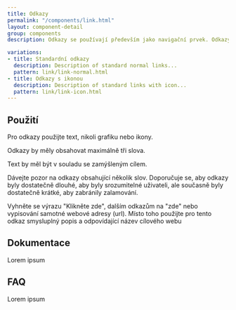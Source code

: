 ```yaml
---
title: Odkazy
permalink: "/components/link.html"
layout: component-detail
group: components
description: Odkazy se používají především jako navigační prvek. Odkazy mohou také měnit, jak se data zobrazují (zobrazit více, zobrazit vše). Pokud akce provedené uživatelem mají měnit data nebo s nimi manipulovat, použijte tlačítko.

variations:
- title: Standardní odkazy
  description: Description of standard normal links...
  pattern: link/link-normal.html
- title: Odkazy s ikonou
  description: Description of standard links with icon...
  pattern: link/link-icon.html
---
```


## Použití

Pro odkazy použijte text, nikoli grafiku nebo ikony.

Odkazy by měly obsahovat maximálně tři slova.

Text by měl být v souladu se zamýšleným cílem.

Dávejte pozor na odkazy obsahující několik slov. Doporučuje se, aby odkazy byly dostatečně dlouhé, aby byly srozumitelné uživateli, ale současně byly dostatečně krátké, aby zabránily zalamování.

Vyhněte se výrazu "Klikněte zde", dalším odkazům na "zde" nebo vypisování samotné webové adresy (url). Místo toho použijte pro tento odkaz smysluplný popis a odpovídající název cílového webu

## Dokumentace

Lorem ipsum

## FAQ

Lorem ipsum